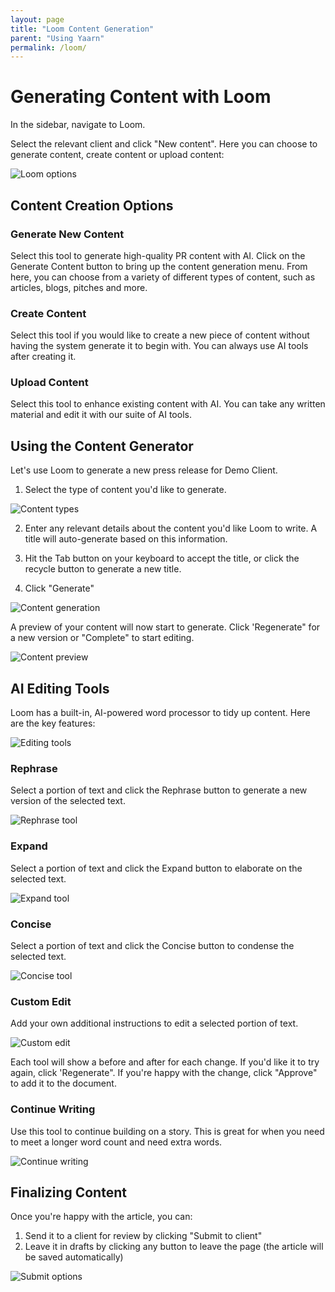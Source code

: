```yaml
---
layout: page
title: "Loom Content Generation"
parent: "Using Yaarn"
permalink: /loom/
---
```


# Generating Content with Loom

In the sidebar, navigate to Loom.

Select the relevant client and click "New content". Here you can choose to generate content, create content or upload content:

![Loom options](/assets/images/image42.jpg)

## Content Creation Options

### Generate New Content

Select this tool to generate high-quality PR content with AI. Click on the Generate Content button to bring up the content generation menu. From here, you can choose from a variety of different types of content, such as articles, blogs, pitches and more.

### Create Content

Select this tool if you would like to create a new piece of content without having the system generate it to begin with. You can always use AI tools after creating it.

### Upload Content

Select this tool to enhance existing content with AI. You can take any written material and edit it with our suite of AI tools.

## Using the Content Generator

Let's use Loom to generate a new press release for Demo Client.

1. Select the type of content you'd like to generate.

![Content types](/assets/images/image66.jpg)

2. Enter any relevant details about the content you'd like Loom to write. A title will auto-generate based on this information.

3. Hit the Tab button on your keyboard to accept the title, or click the recycle button to generate a new title.

4. Click "Generate"

![Content generation](/assets/images/image41.jpg)

A preview of your content will now start to generate. Click 'Regenerate" for a new version or "Complete" to start editing.

![Content preview](/assets/images/image56.jpg)

## AI Editing Tools

Loom has a built-in, AI-powered word processor to tidy up content. Here are the key features:

![Editing tools](/assets/images/image52.jpg)

### Rephrase

Select a portion of text and click the Rephrase button to generate a new version of the selected text.

![Rephrase tool](/assets/images/image68.jpg)

### Expand

Select a portion of text and click the Expand button to elaborate on the selected text.

![Expand tool](/assets/images/image39.jpg)

### Concise

Select a portion of text and click the Concise button to condense the selected text.

![Concise tool](/assets/images/image60.jpg)

### Custom Edit

Add your own additional instructions to edit a selected portion of text.

![Custom edit](/assets/images/image38.jpg)

Each tool will show a before and after for each change. If you'd like it to try again, click 'Regenerate". If you're happy with the change, click "Approve" to add it to the document.

### Continue Writing

Use this tool to continue building on a story. This is great for when you need to meet a longer word count and need extra words.

![Continue writing](/assets/images/image7.jpg)

## Finalizing Content

Once you're happy with the article, you can:

1. Send it to a client for review by clicking "Submit to client"
2. Leave it in drafts by clicking any button to leave the page (the article will be saved automatically)

![Submit options](/assets/images/image57.jpg)
